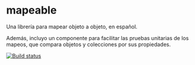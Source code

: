 # mapeable
Una librería para mapear objeto a objeto, en español.

Además, incluyo un componente para facilitar las pruebas unitarias de los mapeos, que compara objetos y colecciones por sus propiedades.

[![Build status](https://ci.appveyor.com/api/projects/status/gjr4mng6vfuobqan?svg=true)](https://ci.appveyor.com/project/oscarcenteno/mapeable)
